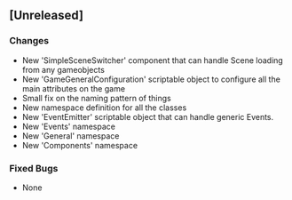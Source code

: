 ## [Unreleased]
### Changes
- New 'SimpleSceneSwitcher' component that can handle Scene loading from any gameobjects
- New 'GameGeneralConfiguration' scriptable object to configure all the main attributes on the game
- Small fix on the naming pattern of things
- New namespace definition for all the classes
- New 'EventEmitter' scriptable object that can handle generic Events.
- New 'Events' namespace
- New 'General' namespace
- New 'Components' namespace
### Fixed Bugs
- None